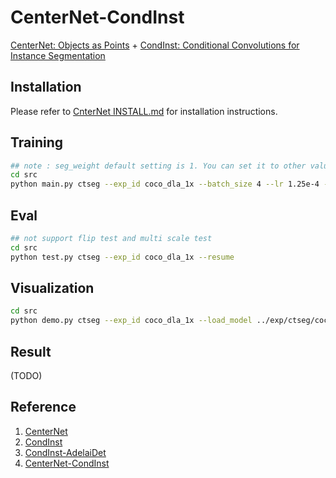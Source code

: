 # CenterNet-CondInst
[CenterNet: Objects as Points](https://arxiv.org/abs/1904.07850) + [CondInst: Conditional Convolutions for Instance Segmentation](https://arxiv.org/abs/2003.05664) 

## Installation
Please refer to [CnterNet INSTALL.md](readme/INSTALL.md) for installation instructions.

## Training
```bash
## note : seg_weight default setting is 1. You can set it to other value to get better performance.
cd src
python main.py ctseg --exp_id coco_dla_1x --batch_size 4 --lr 1.25e-4 --gpus 0 --num_workers 4 --num_epochs 70
```
## Eval
```bash
## not support flip test and multi scale test
cd src
python test.py ctseg --exp_id coco_dla_1x --resume
```
## Visualization
```bash
cd src
python demo.py ctseg --exp_id coco_dla_1x --load_model ../exp/ctseg/coco_dla_1x/epoch_75.pth --demo ../images/
```

## Result
(TODO)

## Reference
1. [CenterNet](https://github.com/xingyizhou/CenterNet)
2. [CondInst](https://github.com/Epiphqny/CondInst)
3. [CondInst-AdelaiDet](https://github.com/aim-uofa/AdelaiDet/)
4. [CenterNet-CondInst](https://github.com/CaoWGG/CenterNet-CondInst)
